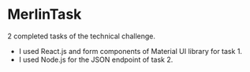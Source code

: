 # MerlinTask

2 completed tasks of the technical challenge.

- I used React.js and form components of Material UI library for task 1.
- I used Node.js for the JSON endpoint of task 2.
